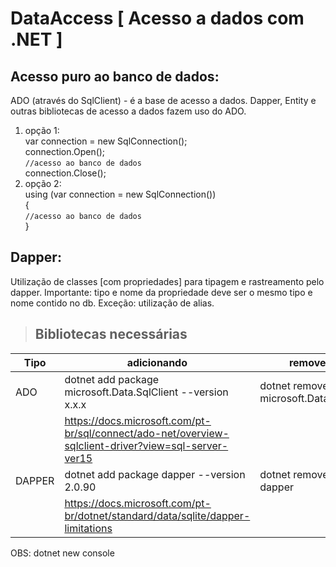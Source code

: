 # DataAccess [ Acesso a dados com .NET ]

## Acesso puro ao banco de dados: 

ADO (através do SqlClient) - é a base de acesso a dados. Dapper, Entity e outras bibliotecas de acesso a dados fazem uso do ADO.


1. opção 1: </br>
  var connection = new SqlConnection();</br>
            connection.Open();</br>
                `//acesso ao banco de dados`</br>
            connection.Close();</br>
2. opção 2: </br>
            using (var connection = new SqlConnection())</br>
            {</br>
                `//acesso ao banco de dados`</br>
            }</br>

## Dapper: 

 Utilização de classes [com propriedades] para tipagem e rastreamento pelo dapper. 
 Importante: tipo e nome da propriedade deve ser o mesmo tipo e nome contido no db. Exceção: utilização de alias.


 > ## Bibliotecas necessárias

| Tipo| adicionando  | removendo                                             |
|---  | --- | ----------------------------------------------------- |
| ADO | dotnet add package microsoft.Data.SqlClient --version x.x.x  | dotnet remove package microsoft.Data.SqlClient |
|  |https://docs.microsoft.com/pt-br/sql/connect/ado-net/overview-sqlclient-driver?view=sql-server-ver15   |        |
| DAPPER | dotnet add package dapper --version 2.0.90  | dotnet remove package dapper |
| | https://docs.microsoft.com/pt-br/dotnet/standard/data/sqlite/dapper-limitations | |

OBS: dotnet new console 